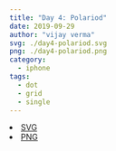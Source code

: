 ```yaml
---
title: "Day 4: Polariod"
date: 2019-09-29
author: "vijay verma"
svg: ./day4-polariod.svg
png: ./day4-polariod.png
category:
  - iphone
tags:
  - dot
  - grid
  - single
---
```

<li><a href="./day4-polariod.svg" download className="btn-svg">SVG</a></li>
<li><a href="/day4-polariod.png" download className="btn-png">PNG</a></li>
